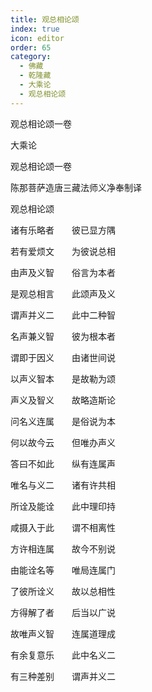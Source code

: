 ```yaml
---
title: 观总相论颂
index: true
icon: editor
order: 65
category:
  - 佛藏
  - 乾隆藏
  - 大乘论
  - 观总相论颂
---
```


观总相论颂一卷  

大乘论  

观总相论颂一卷  

陈那菩萨造唐三藏法师义净奉制译  

观总相论颂  

诸有乐略者　　彼已显方隅  

若有爱烦文　　为彼说总相  

由声及义智　　俗言为本者  

是观总相言　　此颂声及义  

谓声并义二　　此中二种智  

名声兼义智　　彼为根本者  

谓即于因义　　由诸世间说  

以声义智本　　是故勒为颂  

声义及智义　　故略造斯论  

问名义连属　　是俗说为本  

何以故今云　　但唯办声义  

答曰不如此　　纵有连属声  

唯名与义二　　诸有许共相  

所诠及能诠　　此中理印持  

咸摄入于此　　谓不相离性  

方许相连属　　故今不别说  

由能诠名等　　唯局连属门  

了彼所诠义　　故以总相性  

方得解了者　　后当以广说  

故唯声义智　　连属道理成  

有余复意乐　　此中名义二  

有三种差别　　谓声并义二  

